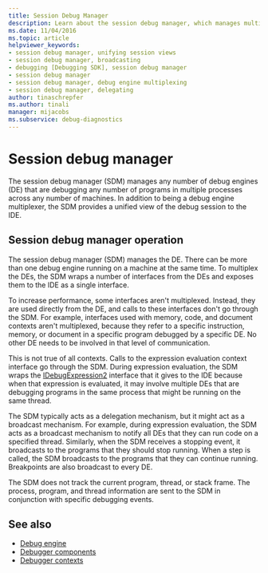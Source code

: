```yaml
---
title: Session Debug Manager
description: Learn about the session debug manager, which manages multiple debug engines debugging programs in multiple processes across any number of machines.
ms.date: 11/04/2016
ms.topic: article
helpviewer_keywords:
- session debug manager, unifying session views
- session debug manager, broadcasting
- debugging [Debugging SDK], session debug manager
- session debug manager
- session debug manager, debug engine multiplexing
- session debug manager, delegating
author: tinaschrepfer
ms.author: tinali
manager: mijacobs
ms.subservice: debug-diagnostics
---
```

# Session debug manager

The session debug manager (SDM) manages any number of debug engines (DE) that are debugging any number of programs in multiple processes across any number of machines. In addition to being a debug engine multiplexer, the SDM provides a unified view of the debug session to the IDE.

## Session debug manager operation
 The session debug manager (SDM) manages the DE. There can be more than one debug engine running on a machine at the same time. To multiplex the DEs, the SDM wraps a number of interfaces from the DEs and exposes them to the IDE as a single interface.

 To increase performance, some interfaces aren't multiplexed. Instead, they are used directly from the DE, and calls to these interfaces don't go through the SDM. For example, interfaces used with memory, code, and document contexts aren't multiplexed, because they refer to a specific instruction, memory, or document in a specific program debugged by a specific DE. No other DE needs to be involved in that level of communication.

 This is not true of all contexts. Calls to the expression evaluation context interface go through the SDM. During expression evaluation, the SDM wraps the [IDebugExpression2](../../extensibility/debugger/reference/idebugexpression2.md) interface that it gives to the IDE because when that expression is evaluated, it may involve multiple DEs that are debugging programs in the same process that might be running on the same thread.

 The SDM typically acts as a delegation mechanism, but it might act as a broadcast mechanism. For example, during expression evaluation, the SDM acts as a broadcast mechanism to notify all DEs that they can run code on a specified thread. Similarly, when the SDM receives a stopping event, it broadcasts to the programs that they should stop running. When a step is called, the SDM broadcasts to the programs that they can continue running. Breakpoints are also broadcast to every DE.

 The SDM does not track the current program, thread, or stack frame. The process, program, and thread information are sent to the SDM in conjunction with specific debugging events.

## See also
- [Debug engine](../../extensibility/debugger/debug-engine.md)
- [Debugger components](../../extensibility/debugger/debugger-components.md)
- [Debugger contexts](../../extensibility/debugger/debugger-contexts.md)
